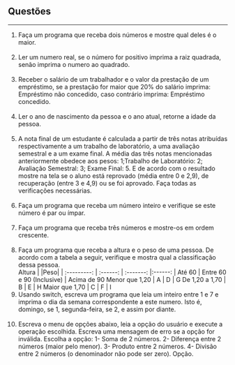 <h2>Questões</h2>
<hr>
<ol type="1">
    <li>
		Faça um programa que receba dois números e mostre qual deles é o maior.<br><br>
    </li>
    <li>
		Ler um numero real, se o número for positivo imprima a raiz quadrada, senão imprima o numero ao quadrado.<br><br>
    </li>
    <li>
		Receber o salário de um trabalhador e o valor da prestação de um empréstimo, se a prestação for maior que 20% do salário imprima: Empréstimo não concedido, caso contrário imprima: Empréstimo concedido.<br><br>
    </li>
    <li>
		Ler o ano de nascimento da pessoa e o ano atual, retorne a idade da pessoa.<br><br>
    </li>
    <li>
		A nota final de um estudante é calculada a partir de três notas atribuı́das respectivamente a um trabalho de laboratório, a uma avaliação semestral e a um exame final. A média das três notas mencionadas anteriormente obedece aos pesos: 1;Trabalho de Laboratório: 2; Avaliação Semestral: 3; Exame Final: 5. E de acordo com o resultado mostre na tela se o aluno está reprovado (média entre 0 e 2,9), de recuperação (entre 3 e 4,9) ou se foi aprovado. Faça todas as verificações necessárias.<br><br>
    </li>
    <li>
		Faça um programa que receba um número inteiro e verifique se este número é par ou ímpar.<br><br>
    </li>
    <li>
		Faça um programa que receba três números e mostre-os em ordem crescente.<br><br>
    </li>
    <li>
		Faça um programa que receba a altura e o peso de uma pessoa. De acordo com a tabela a seguir, verifique e mostra qual a classificação dessa pessoa.<br>
					   Altura         |                  |Peso|  |
					   :---------: | :------: | :-------: |:------:
					   		  | Até 60  |  Entre 60 e 90 (Inclusive)  |  Acima de 90 
					   Menor que 1,20 |   A     |            D                |    G        
					   De 1,20 a 1,70 |   B     |            E                |    H         
					   Maior que 1,70 |   C     |            F                |    I     
    </li>
    <li>
		Usando switch, escreva um programa que leia um inteiro entre 1 e 7 e imprima o dia da semana correspondente a este numero. Isto é, domingo, se 1, segunda-feira, se 2, e assim por diante.<br><br>
    </li>
    <li>
		Escreva o menu de opções abaixo, leia a opção do usuário e execute a operação escolhida. Escreva uma mensagem de erro se a opção for inválida.
		Escolha a opção:
		1- Soma de 2 números.
		2- Diferença entre 2 números (maior pelo menor).
		3- Produto entre 2 números.
		4- Divisão entre 2 números (o denominador não pode ser zero).
		Opção.
    </li>
</ol>
